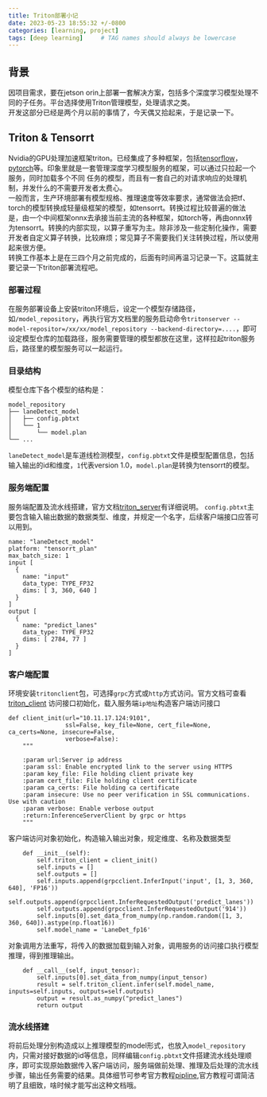 ```yaml
---
title: Triton部署小记
date: 2023-05-23 18:55:32 +/-0800
categories: [learning, project]
tags: [deep learning]     # TAG names should always be lowercase
---
```


## 背景
因项目需求，要在jetson orin上部署一套解决方案，包括多个深度学习模型处理不同的子任务。平台选择使用Triton管理模型，处理请求之类。  
开发这部分已经是两个月以前的事情了，今天偶又拾起来，于是记录一下。

## Triton & Tensorrt
Nvidia的GPU处理加速框架triton。已经集成了多种框架，包括[tensorflow](https://github.com/triton-inference-server/tensorflow_backend)，[pytorch](https://github.com/triton-inference-server/pytorch_backend)等。印象里就是一套管理深度学习模型服务的框架，可以通过只拉起一个服务，同时加载多个不同
任务的模型，而且有一套自己的对请求响应的处理机制，并发什么的不需要开发者太费心。  
一般而言，生产环境部署有模型规格、推理速度等效率要求，通常做法会把tf、torch的模型转换成轻量级框架的模型，如tensorrt。转换过程比较普遍的做法是，由一个中间框架onnx去承接当前主流的各种框架，如torch等，再由onnx转为tensorrt。转换的内部实现，以算子重写为主。除非涉及一些定制化操作，需要开发者自定义算子转换，比较麻烦；常见算子不需要我们关注转换过程，所以使用起来很方便。  
转换工作基本上是在三四个月之前完成的，后面有时间再温习记录一下。这篇就主要记录一下triton部署流程吧。

### 部署过程
在服务部署设备上安装triton环境后，设定一个模型存储路径，如`/model_repository`，再执行官方文档里的服务启动命令`tritonserver --model-repositor=/xx/xx/model_repository --backend-directory=....`，即可设定模型仓库的加载路径，服务需要管理的模型都放在这里，这样拉起triton服务后，路径里的模型服务可以一起运行。  
### 目录结构
模型仓库下各个模型的结构是：  
```
model_repository  
├── laneDetect_model  
│   ├── config.pbtxt  
│   └── 1  
│       └── model.plan  
└── ...
```
`laneDetect_model`是车道线检测模型，`config.pbtxt`文件是模型配置信息，包括输入输出的id和维度，`1`代表version 1.0，`model.plan`是转换为tensorrt的模型。  

### 服务端配置
服务端配置及流水线搭建，官方文档[triton_server](https://github.com/triton-inference-server/server)有详细说明。
`config.pbtxt`主要包含输入输出数据的数据类型、维度，并规定一个名字，后续客户端接口应答可以用到。
```
name: "laneDetect_model"
platform: "tensorrt_plan"
max_batch_size: 1
input [
  {
    name: "input"
    data_type: TYPE_FP32
    dims: [ 3, 360, 640 ]
  }
]
output [
  {
    name: "predict_lanes"
    data_type: TYPE_FP32
    dims: [ 2784, 77 ]
  }
]
```
### 客户端配置
环境安装`tritonclient`包，可选择`grpc`方式或`http`方式访问。官方文档可查看[triton_client](https://github.com/triton-inference-server/client)
访问接口初始化，载入服务端`ip地址`构造客户端访问接口
```
def client_init(url="10.11.17.124:9101",
                ssl=False, key_file=None, cert_file=None, ca_certs=None, insecure=False,
                verbose=False):
    """

    :param url:Server ip address
    :param ssl: Enable encrypted link to the server using HTTPS
    :param key_file: File holding client private key
    :param cert_file: File holding client certificate
    :param ca_certs: File holding ca certificate
    :param insecure: Use no peer verification in SSL communications. Use with caution
    :param verbose: Enable verbose output
    :return:InferenceServerClient by grpc or https
    """
```
客户端访问对象初始化，构造输入输出对象，规定维度、名称及数据类型
```
    def __init__(self):
        self.triton_client = client_init()
        self.inputs = []
        self.outputs = []
        self.inputs.append(grpcclient.InferInput('input', [1, 3, 360, 640], 'FP16'))
        self.outputs.append(grpcclient.InferRequestedOutput('predict_lanes'))
        self.outputs.append(grpcclient.InferRequestedOutput('914'))
        self.inputs[0].set_data_from_numpy(np.random.random([1, 3, 360, 640]).astype(np.float16))
        self.model_name = 'LaneDet_fp16'
```
对象调用方法重写，将传入的数据加载到输入对象，调用服务的访问接口执行模型推理，得到推理输出。
``` 
    def __call__(self, input_tensor):
        self.inputs[0].set_data_from_numpy(input_tensor)
        result = self.triton_client.infer(self.model_name, inputs=self.inputs, outputs=self.outputs)
        output = result.as_numpy("predict_lanes")
        return output
```
### 流水线搭建
将前后处理分别构造成以上推理模型的model形式，也放入`model_repository`内，只需对接好数据的id等信息，同样编辑`config.pbtxt`文件搭建流水线处理顺序，即可实现原始数据传入客户端访问，服务端做前处理、推理及后处理的流水线步骤，输出任务需要的结果。具体细节可参考官方教程[pipline](https://github.com/triton-inference-server/server/blob/main/docs/user_guide/architecture.md#ensemble-models),官方教程可谓简洁明了且细致，啥时候才能写出这种文档哦。